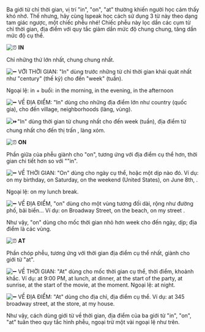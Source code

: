 Ba giới từ chỉ thời gian, vị trí "in", "on", "at" thường khiến người học cảm thấy khó nhớ. Thế nhưng, hãy cùng Ispeak học cách sử dụng 3 từ này theo dạng tam giác ngược, một chiếc phễu nhé! Chiếc phễu này lọc dần các cụm từ chỉ thời gian, địa điểm với quy tắc giảm dần mức độ chung chung, tăng dần mức độ cụ thể.

![⏰](https://static.xx.fbcdn.net/images/emoji.php/v9/tb5/2/16/23f0.png) 𝐈𝐍

Chỉ những thứ lớn nhất, chung chung nhất.

![➖](https://static.xx.fbcdn.net/images/emoji.php/v9/tcc/2/16/2796.png) VỚI THỜI GIAN: "In" dùng trước những từ chỉ thời gian khái quát nhất như "century" (thế kỷ) cho đến "week" (tuần).

Ngoại lệ: in + buổi: in the morning, in the evening, in the afternoon

![➖](https://static.xx.fbcdn.net/images/emoji.php/v9/tcc/2/16/2796.png) VỀ ĐỊA ĐIỂM: "In" dùng cho những địa điểm lớn như country (quốc gia), cho đến village, neighborhoods (làng, vùng).

![⏩](https://static.xx.fbcdn.net/images/emoji.php/v9/t9f/2/16/23e9.png)"In" dùng thời gian từ chung nhất cho đến week (tuần), địa điểm từ chung nhất cho đến thị trấn , làng xóm.

![⏰](https://static.xx.fbcdn.net/images/emoji.php/v9/tb5/2/16/23f0.png) 𝐎𝐍

Phần giữa của phễu giành cho "on", tương ứng với địa điểm cụ thể hơn, thời gian chi tiết hơn so với ""in".

![➖](https://static.xx.fbcdn.net/images/emoji.php/v9/tcc/2/16/2796.png) VỀ THỜI GIAN: "On" dùng cho ngày cụ thể, hoặc một dịp nào đó. Ví dụ: on my birthday, on Saturday, on the weekend (United States), on June 8th, .

Ngoại lệ: on my lunch break.

![➖](https://static.xx.fbcdn.net/images/emoji.php/v9/tcc/2/16/2796.png) VỀ ĐỊA ĐIỂM, "on" dùng cho một vùng tương đối dài, rộng như đường phố, bãi biển... Ví dụ: on Broadway Street, on the beach, on my street .

Như vậy, "on" dùng cho mốc thời gian nhỏ hơn week cho đến ngày, dịp; địa điểm là các vùng.

![⏰](https://static.xx.fbcdn.net/images/emoji.php/v9/tb5/2/16/23f0.png) 𝐀𝐓

Phần chóp phễu, tương ứng với thời gian địa điểm cụ thể nhất, giành cho giới từ "at".

![➖](https://static.xx.fbcdn.net/images/emoji.php/v9/tcc/2/16/2796.png) VỀ THỜI GIAN: "At" dùng cho mốc thời gian cụ thể, thời điểm, khoảnh khắc. Ví dụ: at 9:00 PM, at lunch, at dinner, at the start of the party, at sunrise, at the start of the movie, at the moment. Ngoại lệ: at night.

![➖](https://static.xx.fbcdn.net/images/emoji.php/v9/tcc/2/16/2796.png) VỀ ĐỊA ĐIỂM: "At" dùng cho địa chỉ, địa điểm cụ thể. Ví dụ: at 345 broadway street, at the store, at my house.

Như vậy, cách dùng giới từ về thời gian, địa điểm của ba giới từ "in", "on", "at" tuân theo quy tắc hình phễu, ngoại trừ một vài ngoại lệ như trên.

[](https://www.facebook.com/tienganhtructuyen1thay1tro/posts/219447323754312/)